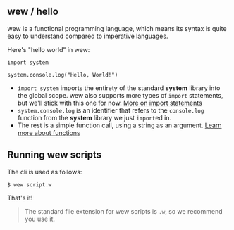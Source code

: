 ## wew / hello

wew is a functional programming language, which means its syntax is quite easy
to understand compared to imperative languages.

Here's "hello world" in wew:

```wew
import system

system.console.log("Hello, World!")
```

* `import system` imports the entirety of the standard **system** library into
the global scope. wew also supports more types of `import` statements, but we'll
stick with this one for now. [More on import statements](syntax.md#imports)
* `system.console.log` is an identifier that refers to the `console.log`
function from the **system** library we just `import`ed in.
* The rest is a simple function call, using a string as an argument.
[Learn more about functions](syntax.md#functions)

## Running wew scripts

The cli is used as follows:

```
$ wew script.w
```

That's it!

> The standard file extension for wew scripts is `.w`, so we recommend you use
> it.

